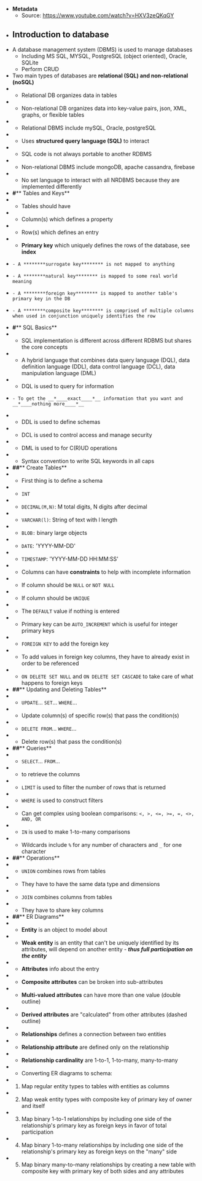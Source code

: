 - **Metadata**
    - Source: https://www.youtube.com/watch?v=HXV3zeQKqGY
- ## Introduction to database
- A database management system (DBMS) is used to manage databases
    - Including MS SQL, MYSQL, PostgreSQL (object oriented), Oracle, SQLite
    - Perform CRUD
- Two main types of databases are **relational (SQL) and non-relational (noSQL)**
-   - Relational DB organizes data in tables
-   - Non-relational DB organizes data into key-value pairs, json, XML, graphs, or flexible tables
- - Relational DBMS include mySQL, Oracle, postgreSQL
-   - Uses ********structured query language (SQL)******** to interact
-   - SQL code is not always portable to another RDBMS
- - Non-relational DBMS include mongoDB, apache cassandra, firebase
-   - No set language to interact with all NRDBMS because they are implemented differently
- **#**** Tables and Keys**
- - Tables should have
-   - Column(s) which defines a property
-   - Row(s) which defines an entry
-   - ********Primary key******** which uniquely defines the rows of the database, see ********index********
-     - A ********surrogate key******** is not mapped to anything
-     - A ********natural key******** is mapped to some real world meaning
-     - A ********foreign key******** is mapped to another table's primary key in the DB
-     - A ********composite key******** is comprised of multiple columns when used in conjunction uniquely identifies the row
- **#**** SQL Basics**
- - SQL implementation is different across different RDBMS but shares the core concepts
- - A hybrid language that combines data query language (DQL), data definition language (DDL), data control language (DCL), data manipulation language (DML)
-   - DQL is used to query for information
-     - To get the __*____exact____*__ information that you want and __*____nothing more____*__
-   - DDL is used to define schemas
-   - DCL is used to control access and manage security
-   - DML is used to for C(R)UD operations
- - Syntax convention to write SQL keywords in all caps
- **##**** Create Tables**
- - First thing is to define a schema
-   - `INT`
-   - `DECIMAL(M,N)`: M total digits, N digits after decimal
-   - `VARCHAR(l)`: String of text with l length
-   - `BLOB:` binary large objects
-   - `DATE`: 'YYYY-MM-DD'
-   - `TIMESTAMP`: 'YYYY-MM-DD HH:MM:SS'
- - Columns can have ********constraints******** to help with incomplete information
-   - If column should be `NULL` or `NOT NULL`
-   - If column should be `UNIQUE`
-   - The `DEFAULT` value if nothing is entered
-   - Primary key can be `AUTO_INCREMENT` which is useful for integer primary keys
- - `FOREIGN KEY` to add the foreign key
-   - To add values in foreign key columns, they have to already exist in order to be referenced
- - `ON DELETE SET NULL` and `ON DELETE SET CASCADE` to take care of what happens to foreign keys
- **##**** Updating and Deleting Tables**
- - `UPDATE`... `SET`... `WHERE`...
-   - Update column(s) of specific row(s) that pass the condition(s)
- - `DELETE FROM`... `WHERE`...
-   - Delete row(s) that pass the condition(s)
- **##**** Queries**
- - `SELECT`... `FROM`...
-   - to retrieve the columns
- - `LIMIT` is used to filter the number of rows that is returned
- - `WHERE` is used to construct filters
-   - Can get complex using boolean comparisons: `<, >, <=, >=, =, <>, AND, OR`
-   - `IN` is used to make 1-to-many comparisons
- - Wildcards include `%` for any number of characters and `_` for one character
- **##**** Operations**
- - `UNION` combines rows from tables
-   - They have to have the same data type and dimensions
- - `JOIN` combines columns from tables
-   - They have to share key columns
- **##**** ER Diagrams**
- - ********Entity******** is an object to model about
-   - ********Weak entity******** is an entity that can't be uniquely identified by its attributes, will depend on another entity - __*____thus full participation on the entity____*__
- - ********Attributes******** info about the entry
-   - ********Composite attributes******** can be broken into sub-attributes
-   - ********Multi-valued attributes******** can have more than one value (double outline)
-   - ********Derived attributes******** are "calculated" from other attributes (dashed outline)
- - ********Relationships******** defines a connection between two entities
-   - ********Relationship attribute******** are defined only on the relationship
-   - ********Relationship cardinality******** are 1-to-1, 1-to-many, many-to-many
- - Converting ER diagrams to schema:
-   1. Map regular entity types to tables with entities as columns
-   2. Map weak entity types with composite key of primary key of owner and itself
-   3. Map binary 1-to-1 relationships by including one side of the relationship's primary key as foreign keys in favor of total participation
-   4. Map binary 1-to-many relationships by including one side of the relationship's primary key as foreign keys on the "many" side
-   5. Map binary many-to-many relationships by creating a new table with composite key with primary key of both sides and any attributes
